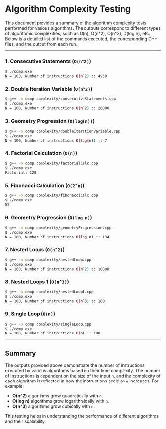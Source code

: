 
# Algorithm Complexity Testing

This document provides a summary of the algorithm complexity tests performed for various algorithms. The outputs correspond to different types of algorithmic complexities, such as O(n), O(n^2), O(n^3), O(log n), etc. Below is a detailed list of the commands executed, the corresponding C++ files, and the output from each run.

---

### 1. **Consecutive Statements (`O(n^2)`)**

```bash
$ ./comp.exe
N = 100, Number of instructions O(n^2) :: 4950
```

### 2. **Double Iteration Variable (`O(n^2)`)**

```bash
$ g++ -o comp complexity/consecutiveStatements.cpp
$ ./comp.exe
N = 100, Number of instructions O(n^2) :: 20000
```

### 3. **Geometry Progression (`O(log(n))`)**

```bash
$ g++ -o comp complexity/doubleIterationVariable.cpp
$ ./comp.exe
N = 100, Number of instructions O(log(n)) :: 7
```

### 4. **Factorial Calculation (`O(n)`)**

```bash
$ g++ -o comp complexity/factorialCalc.cpp
$ ./comp.exe
Factorial: 120
```

### 5. **Fibonacci Calculation (`O(2^n)`)**

```bash
$ g++ -o comp complexity/fibonacciCalc.cpp
$ ./comp.exe
55
```

### 6. **Geometry Progression (`O(log n)`)**

```bash
$ g++ -o comp complexity/geometryProgression.cpp
$ ./comp.exe
N = 100, Number of instructions O(log n) :: 134
```

### 7. **Nested Loops (`O(n^2)`)**

```bash
$ g++ -o comp complexity/nestedLoop.cpp
$ ./comp.exe
N = 100, Number of instructions O(n^2) :: 10000
```

### 8. **Nested Loops 1 (`O(n^3)`)**

```bash
$ g++ -o comp complexity/nestedLoop1.cpp
$ ./comp.exe
N = 100, Number of instructions O(n^3) :: 180
```

### 9. **Single Loop (`O(n)`)**

```bash
$ g++ -o comp complexity/singleLoop.cpp
$ ./comp.exe
N = 100, Number of instructions O(n) :: 100
```

---

## Summary

The outputs provided above demonstrate the number of instructions executed by various algorithms based on their time complexity. The number of instructions is dependent on the size of the input `n`, and the complexity of each algorithm is reflected in how the instructions scale as `n` increases. For example:

- **O(n^2)** algorithms grow quadratically with `n`.
- **O(log n)** algorithms grow logarithmically with `n`.
- **O(n^3)** algorithms grow cubically with `n`.

This testing helps in understanding the performance of different algorithms and their scalability.
